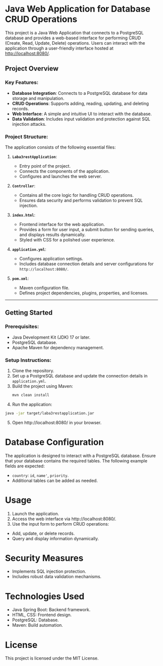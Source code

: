 # Java Web Application for Database CRUD Operations

This project is a Java Web Application that connects to a PostgreSQL database and provides a web-based interface for performing CRUD (Create, Read, Update, Delete) operations. Users can interact with the application through a user-friendly interface hosted at [http://localhost:8080/](http://localhost:8080/).

## Project Overview

### Key Features:
- **Database Integration**: Connects to a PostgreSQL database for data storage and manipulation.
- **CRUD Operations**: Supports adding, reading, updating, and deleting records.
- **Web Interface**: A simple and intuitive UI to interact with the database.
- **Data Validation**: Includes input validation and protection against SQL injection attacks.

### Project Structure:
The application consists of the following essential files:

1. **`Laba3restApplication`**:  
   - Entry point of the project.
   - Connects the components of the application.
   - Configures and launches the web server.

2. **`Controller`**:  
   - Contains all the core logic for handling CRUD operations.
   - Ensures data security and performs validation to prevent SQL injection.

3. **`index.html`**:  
   - Frontend interface for the web application.
   - Provides a form for user input, a submit button for sending queries, and displays results dynamically.
   - Styled with CSS for a polished user experience.

4. **`application.yml`**:  
   - Configures application settings.
   - Includes database connection details and server configurations for `http://localhost:8080/`.

5. **`pom.xml`**:  
   - Maven configuration file.
   - Defines project dependencies, plugins, properties, and licenses.

---

## Getting Started

### Prerequisites:
- Java Development Kit (JDK) 17 or later.
- PostgreSQL database.
- Apache Maven for dependency management.

### Setup Instructions:
1. Clone the repository.
2. Set up a PostgreSQL database and update the connection details in `application.yml`.
3. Build the project using Maven:
   ```bash
   mvn clean install
4. Run the application:
```bash
java -jar target/laba3restapplication.jar
```
5. Open http://localhost:8080/ in your browser.

# Database Configuration

The application is designed to interact with a PostgreSQL database. Ensure that your database contains the required tables. The following example fields are expected:

- `country`: `id`, `name'`, `priority`.
- Additional tables can be added as needed.

# Usage

1. Launch the application.
2. Access the web interface via http://localhost:8080/.
3. Use the input form to perform CRUD operations:
- Add, update, or delete records.
- Query and display information dynamically.

# Security Measures

- Implements SQL injection protection.
- Includes robust data validation mechanisms.

# Technologies Used

- Java Spring Boot: Backend framework.
- HTML, CSS: Frontend design.
- PostgreSQL: Database.
- Maven: Build automation.

# License

This project is licensed under the MIT License.
